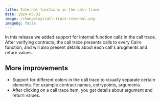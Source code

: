 ```yaml
---
title: Internal functions in the call trace
date: 2024-05-31
image: /changelog/call-trace-internal.png
imageBg: false
---
```


In this release we added support for internal function calls in the
            call trace. After verifying contracts, the call trace presents calls
            to every Cairo function, and will also present details about each
            call's arugments and return values.

## More improvements

- Support for different colors in the call trace to visually
              separate certain elements. For example contract names,
              entrypoints, arguments.
- After clicking on a call trace item, you get details about
              argument and return values.
